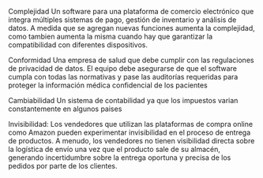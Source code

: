 Complejidad
Un software para una plataforma de comercio electrónico que integra múltiples sistemas de pago, gestión de inventario y análisis de datos. A medida que se agregan nuevas funciones aumenta la complejidad, como tambien aumenta la misma cuando hay que garantizar la compatibilidad con diferentes dispositivos.

Conformidad
Una empresa de salud que debe cumplir con las regulaciones de privacidad de datos. El equipo debe asegurarse de que el software cumpla con todas las normativas y pase las auditorías requeridas para proteger la información médica confidencial de los pacientes

Cambiabilidad
Un sistema de contabilidad ya que los impuestos varian constantemente en algunos paises

Invisibilidad: 
Los vendedores que utilizan las plataformas de compra online como Amazon pueden experimentar invisibilidad en el proceso de entrega de productos. A menudo, los vendedores no tienen visibilidad directa sobre la logística de envío una vez que el producto sale de su almacén, generando incertidumbre sobre la entrega oportuna y precisa de los pedidos por parte de los clientes.